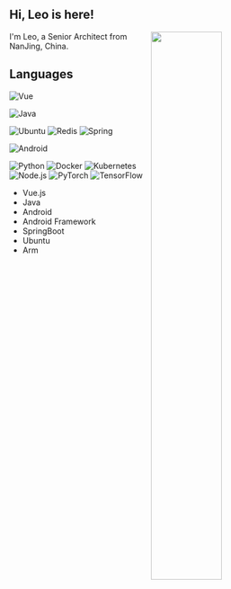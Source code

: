 ## Hi, Leo is here!

[<img align="right" width="50%" src="https://github-readme-stats.vercel.app/api?username=leo94666&theme=gruvbox&show_icons=true">](https://metrics.lecoq.io/ouuan?template=classic)

I'm Leo, a Senior Architect from NanJing, China.


## Languages

![Vue](https://img.shields.io/badge/-Vue-000?&logo=Vue)

![Java](https://img.shields.io/badge/-Java-000?&logo=Java)

![Ubuntu](https://img.shields.io/badge/-Ubuntu-000?&logo=Ubuntu)
![Redis](https://img.shields.io/badge/-Redis-000?&logo=Redis)
![Spring](https://img.shields.io/badge/-Spring-000?&logo=Spring)


![Android](https://img.shields.io/badge/-Android-000?&logo=Android)


![Python](https://img.shields.io/badge/-Python-000?&logo=Python)
![Docker](https://img.shields.io/badge/-Docker-000?&logo=Docker)
![Kubernetes](https://img.shields.io/badge/-Kubernetes-000?&logo=Kubernetes)
![Node.js](https://img.shields.io/badge/-Node.js-000?&logo=node.js)
![PyTorch](https://img.shields.io/badge/-PyTorch-000?&logo=PyTorch)
![TensorFlow](https://img.shields.io/badge/-TensorFlow-000?&logo=TensorFlow)

- Vue.js
- Java
- Android
- Android Framework
- SpringBoot
- Ubuntu
- Arm



